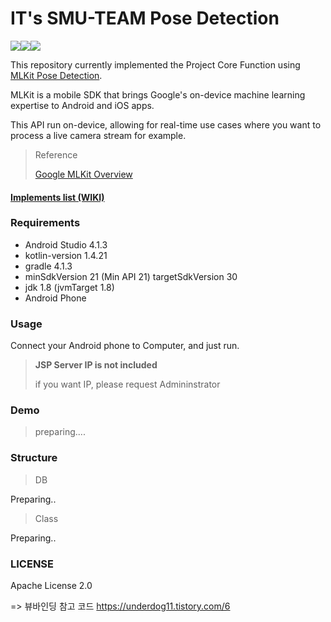 # IT's SMU-TEAM Pose Detection

<img src="https://img.shields.io/badge/minSdk-21-green"><img src="https://img.shields.io/badge/jdk-1.8-red"><img src="https://img.shields.io/badge/Android-4.1.3-yellow">

This repository currently implemented the Project Core Function using [MLKit Pose Detection](https://developers.google.com/ml-kit/vision/pose-detection).

MLKit is a mobile SDK that brings Google's on-device machine learning expertise to Android and iOS apps.

This API run on-device, allowing for real-time use cases where you want to process a live camera stream for example.

> Reference
>
> [Google MLKit Overview](https://developers.google.com/ml-kit/guides)



#### [Implements list  (WIKI)](https://github.com/ITs-smu-Team/its-core-android/wiki)



### Requirements

* Android Studio 4.1.3
* kotlin-version 1.4.21
* gradle 4.1.3
* minSdkVersion 21 (Min API 21)
  targetSdkVersion 30 
* jdk 1.8 (jvmTarget 1.8)
* Android Phone



### Usage

Connect your Android phone to Computer, and just run.

> **JSP Server IP is not included**
>
> if you want IP, please request Admininstrator

### Demo

> preparing....



### Structure

> DB

Preparing..



> Class

Preparing..

### LICENSE

Apache License 2.0


=> 뷰바인딩 참고 코드
https://underdog11.tistory.com/6







